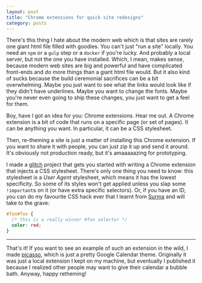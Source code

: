 ```yaml
---
layout: post
title: "Chrome extensions for quick site redesigns"
category: posts
---
```


There's this thing I hate about the modern web which is that sites are rarely
one giant html file filled with goodies. You can't just "run a site" locally.
You need an `npm` or a `gulp` step or a `docker` if you're lucky. And probably
a local server, but not the one you have installed. Which, I mean,
makes sense, because modern web sites are big and powerful and have complicated
front-ends and _do_ more things than a giant html file would. But
it also kind of sucks because the build ceremonial sacrifices can be a bit overwhelming.
Maybe you just want to see what the links would look like if they didn't have
underlines. Maybe you want to change the fonts. Maybe you're never even
going to ship these changes, you just want to get a feel for them.

Boy, have I got an idea for you: Chrome extensions. Hear me out. A Chrome extension
is a bit of code that runs on a specific page (or set of pages). It can be anything
you want. In particular, it can be a CSS stylesheet.

Then, re-theming a site is just a matter of installing this Chrome extension. If
you want to share it with people, you can just zip it up and send it around.
It's obviously not production ready, but it's amaaaaazing for prototyping.

I made a [glitch](https://glitch.com/edit/#!/chrome-css-extension) project
that gets you started with writing a Chrome extension that injects a CSS stylesheet.
There's only one thing you need to know: this stylesheet is a _User Agent_
stylesheet, which means it has the lowest specificity. So some of its styles
won't get applied unless you slap some `!important`s on it (or have extra
specific selectors). Or, if you have an ID, you can do my favourite CSS hack ever
that I learnt from [Surma](https://twitter.com/dassurma) and will take to the grave:

```css
#foo#foo {
  /* this is a really winner #foo selector */
  color: red;
}
```

<hr>

That's it! If you want to see an example of such an extension in the wild, I made [picasso](https://github.com/notwaldorf/picasso),
which is just a pretty Google Calendar theme. Originally it was just a local
extension I kept on my machine, but eventually I published it because I
realized other people may want to give their calendar a bubble bath. Anyway, happy retheming!
